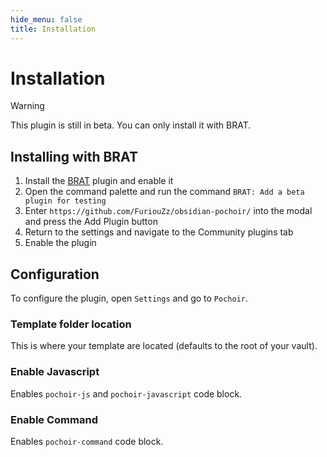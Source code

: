 ```yaml
---
hide_menu: false
title: Installation
---
```

# Installation

> [!warning]
> This plugin is still in beta. You can only install it with BRAT.

## Installing with BRAT

1. Install the [BRAT](https://obsidian.md/plugins?id=obsidian42-brat) plugin and enable it
2. Open the command palette and run the command `BRAT: Add a beta plugin for testing`
3. Enter `https://github.com/FuriouZz/obsidian-pochoir/` into the modal and press the Add Plugin button
4. Return to the settings and navigate to the Community plugins tab
5. Enable the plugin

## Configuration

To configure the plugin, open `Settings` and go to `Pochoir`.

### Template folder location

This is where your template are located (defaults to the root of your vault).

### Enable Javascript

Enables `pochoir-js` and `pochoir-javascript` code block.

### Enable Command

Enables `pochoir-command` code block.
